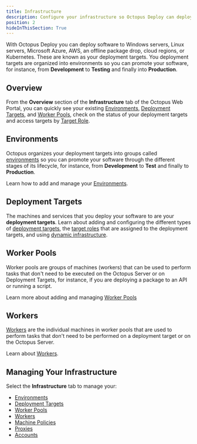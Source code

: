 ```yaml
---
title: Infrastructure
description: Configure your infrastructure so Octopus Deploy can deploy software to your Windows servers, Linux servers, Microsoft Azure, AWS, an offline package drop, or Cloud Regions.
position: 2
hideInThisSection: True
---
```


With Octopus Deploy you can deploy software to Windows servers, Linux servers, Microsoft Azure, AWS, an offline package drop, cloud regions, or Kubernetes. These are known as your deployment targets. You deployment targets are organized into environments so you can promote your software, for instance, from **Development** to **Testing** and finally into **Production**.

## Overview

From the **Overview** section of the **Infrastructure** tab of the Octopus Web Portal, you can quickly see your existing [Environments](#environments), [Deployment Targets](#deployment-targets), and [Worker Pools](#workers), check on the status of your deployment targets and access targets by [Target Role](/docs/infrastructure/deployment-targets/target-roles/index.md).

## Environments

Octopus organizes your deployment targets into groups called [environments](/docs/infrastructure/environments/index.md) so you can promote your software through the different stages of its lifecycle, for instance, from **Development** to **Test** and finally to **Production**.

Learn how to add and manage your [Environments](/docs/infrastructure/environments/index.md).

## Deployment Targets

The machines and services that you deploy your software to are your **deployment targets**. Learn about adding and configuring the different types of [deployment targets](/docs/infrastructure/deployment-targets/index.md), the [target roles](/docs/infrastructure/deployment-targets/target-roles/index.md) that are assigned to the deployment targets, and using [dynamic infrastructure](/docs/infrastructure/deployment-targets/dynamic-infrastructure/index.md).

## Worker Pools

Worker pools are groups of machines (workers) that can be used to perform tasks that don't need to be executed on the Octopus Server or on Deployment Targets, for instance, if you are deploying a package to an API or running a script.

Learn more about adding and managing [Worker Pools](/docs/infrastructure/worker-pools.md)

## Workers

[Workers](/docs/infrastructure/workers/index.md) are the individual machines in worker pools that are used to perform tasks that don't need to be performed on a deployment target or on the Octopus Server.

Learn about [Workers](/docs/infrastructure/workers/index.md).

## Managing Your Infrastructure

Select the **Infrastructure** tab to manage your:

* [Environments](/docs/infrastructure/environments/index.md)
* [Deployment Targets](/docs/infrastructure/deployment-targets/index.md)
* [Worker Pools](/docs/infrastructure/worker-pools.md)
* [Workers](/docs/infrastructure/workers/index.md)
* [Machine Policies](/docs/infrastructure/machine-policies.md)
* [Proxies](/docs/infrastructure/deployment-targets/windows-targets/proxy-support.md)
* [Accounts](/docs/infrastructure/accounts/index.md)

